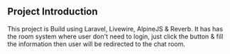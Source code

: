## Project Introduction

This project is Build using Laravel, Livewire, AlpineJS & Reverb. It has has the room system where user don't need to login, just click the button & fill the information then user will be redirected to the chat room.
